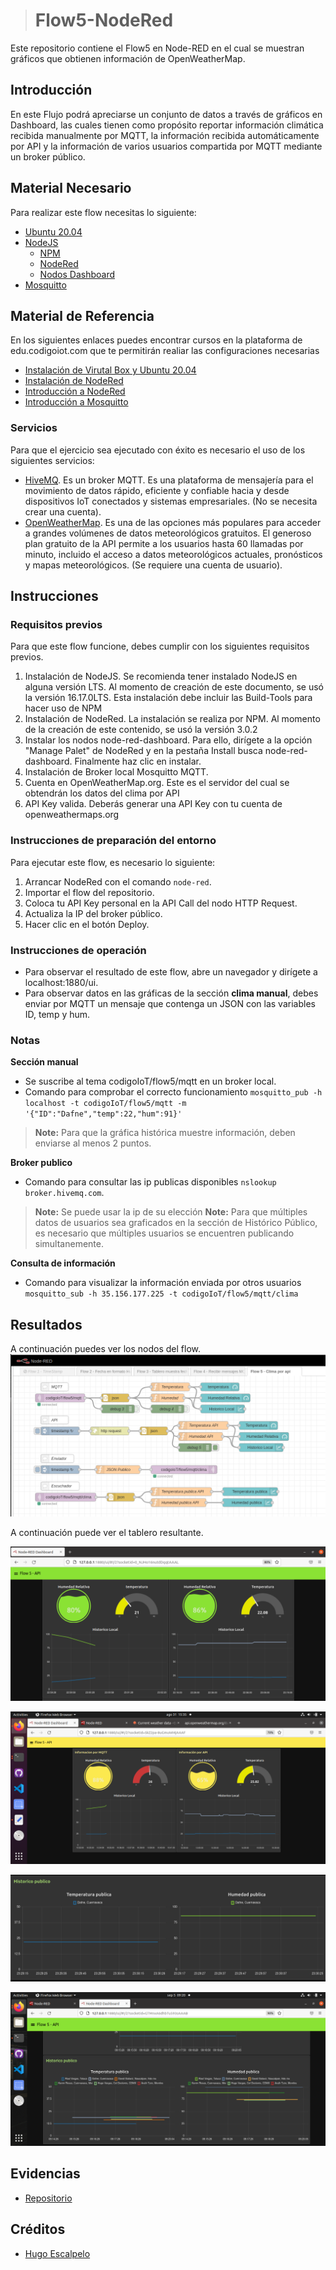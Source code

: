 > # Flow5-NodeRed
Este repositorio contiene el Flow5 en Node-RED en el cual se muestran gráficos que obtienen información de OpenWeatherMap.

## Introducción
En este Flujo podrá apreciarse un conjunto de datos a través de gráficos en Dashboard, las cuales tienen como propósito reportar información climática recibida manualmente por MQTT, la información recibida automáticamente por API y la información de varios usuarios compartida por MQTT mediante un broker público.

## Material Necesario
Para realizar este flow necesitas lo siguiente:

-   [Ubuntu 20.04](https://releases.ubuntu.com/20.04/)
-   [NodeJS](https://nodejs.org/es/)
    -   [NPM](https://www.npmjs.com/)
    -   [NodeRed](https://nodered.org/docs/getting-started/local)
    -   [Nodos Dashboard](https://flows.nodered.org/node/node-red-dashboard)
-   [Mosquitto](https://mosquitto.org/)
## Material de Referencia
En los siguientes enlaces puedes encontrar cursos en la plataforma de edu.codigoiot.com que te permitirán realiar las configuraciones necesarias

-   [Instalación de Virutal Box y Ubuntu 20.04](https://edu.codigoiot.com/course/view.php?id=812)
-   [Instalación de NodeRed](https://edu.codigoiot.com/course/view.php?id=817)
-   [Introducción a NodeRed](https://edu.codigoiot.com/course/view.php?id=278)
-   [Introducción a Mosquitto](https://edu.codigoiot.com/course/view.php?id=851)
### Servicios
Para que el ejercicio sea ejecutado con éxito es necesario el uso de los siguientes servicios:

-   [HiveMQ](http://www.mqtt-dashboard.com/). Es un broker MQTT. Es una plataforma de mensajería para el movimiento de datos rápido, eficiente y confiable hacia y desde dispositivos IoT conectados y sistemas empresariales. (No se necesita crear una cuenta).
-   [OpenWeatherMap](https://openweathermap.org/). Es una de las opciones más populares para acceder a grandes volúmenes de datos meteorológicos gratuitos. El generoso plan gratuito de la API permite a los usuarios hasta 60 llamadas por minuto, incluido el acceso a datos meteorológicos actuales, pronósticos y mapas meteorológicos. (Se requiere una cuenta de usuario).

## Instrucciones

### Requisitos previos
Para que este flow funcione, debes cumplir con los siguientes requisitos previos.

1.  Instalación de NodeJS. Se recomienda tener instalado NodeJS en alguna versión LTS. Al momento de creación de este documento, se usó la versión 16.17.0LTS. Esta instalación debe incluir las Build-Tools para hacer uso de NPM
2.  Instalación de NodeRed. La instalación se realiza por NPM. Al momento de la creación de este contenido, se usó la versión 3.0.2
3.  Instalar los nodos node-red-dashboard. Para ello, dirígete a la opción "Manage Palet" de NodeRed y en la pestaña Install busca node-red-dashboard. Finalmente haz clic en instalar.
4.  Instalación de Broker local Mosquitto MQTT.
5.  Cuenta en OpenWeatherMap.org. Este es el servidor del cual se obtendrán los datos del clima por API
6.  API Key valida. Deberás generar una API Key con tu cuenta de openweathermaps.org


### Instrucciones de preparación del entorno

Para ejecutar este flow, es necesario lo siguiente:

1.  Arrancar NodeRed con el comando  `node-red`.
2.  Importar el flow del repositorio.
3.  Coloca tu API Key personal en la API Call del nodo HTTP Request.
4.  Actualiza la IP del broker público.
5.  Hacer clic en el botón Deploy.


### Instrucciones de operación

-   Para observar el resultado de este flow, abre un navegador y dirígete a localhost:1880/ui.
-   Para observar datos en las gráficas de la  sección **clima manual**, debes enviar por MQTT un mensaje que contenga un JSON con las variables ID, temp y hum.

### Notas
**Sección manual**
-   Se suscribe al tema codigoIoT/flow5/mqtt en un broker local.
-   Comando para comprobar el correcto funcionamiento `mosquitto_pub -h localhost -t codigoIoT/flow5/mqtt -m '{"ID":"Dafne","temp":22,"hum":91}'`

> **Note:** Para que la gráfica histórica muestre información, deben enviarse al menos 2 puntos.

**Broker publico**
-   Comando para consultar las ip publicas disponibles  `nslookup broker.hivemq.com`.

> **Note:** Se puede usar la ip de su elección
> **Note:** Para que múltiples datos de usuarios sea graficados en la sección de Histórico Público, es necesario que múltiples usuarios se encuentren publicando simultanemente.

**Consulta de información**
- Comando para visualizar la información enviada por otros usuarios `mosquitto_sub -h 35.156.177.225 -t codigoIoT/flow5/mqtt/clima`

## Resultados

A continuación puedes ver los nodos del flow.
![enter image description here](https://github.com/DafneJimenezR/Flow5-NodeRed/blob/main/Flow5.png)

A continuación puede ver el tablero resultante.

![enter image description here](https://github.com/DafneJimenezR/Flow5-NodeRed/blob/main/Mqtt_api.png)

![enter image description here](https://github.com/DafneJimenezR/Flow5-NodeRed/blob/main/dashboard1.png)

![enter image description here](https://github.com/DafneJimenezR/Flow5-NodeRed/blob/main/HistoricoPublico.png)

![Gráfica que muestra el envio de datos simultaneo](https://github.com/DafneJimenezR/Flow5-NodeRed/blob/main/DatosUsuarios.png)

## Evidencias

-   [Repositorio](https://github.com/DafneJimenezR/Flow5-NodeRed)


## Créditos
- [Hugo Escalpelo](https://github.com/hugoescalpelo/)

